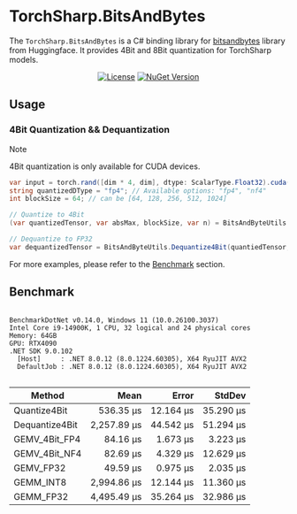 ﻿# TorchSharp.BitsAndBytes
The `TorchSharp.BitsAndBytes` is a C# binding library for [bitsandbytes](https://github.com/bitsandbytes-foundation/bitsandbytes) library from Huggingface. It provides 4Bit and 8Bit quantization for TorchSharp models.

<div align="center">
<p align="center">
  
[![License](https://img.shields.io/badge/license-MIT-green)](./LICENSE)
[![NuGet Version](https://img.shields.io/nuget/v/LittleLittleCloud.TorchSharp.BitsAndBytes?label=NuGet&labelColor=grey&color=green)](https://www.nuget.org/packages/LittleLittleCloud.TorchSharp.BitsAndBytes)
</p>
</div>

## Usage
### 4Bit Quantization && Dequantization
>[!NOTE]
> 4Bit quantization is only available for CUDA devices.
```csharp
var input = torch.rand([dim * 4, dim], dtype: ScalarType.Float32).cuda(); // FP32 tensor, must be on cuda device
string quantizedDType = "fp4"; // Available options: "fp4", "nf4"
int blockSize = 64; // can be [64, 128, 256, 512, 1024]

// Quantize to 4Bit
(var quantizedTensor, var absMax, blockSize, var n) = BitsAndByteUtils.Quantize4Bit(input, quantizedDType, blockSize);

// Dequantize to FP32
var dequantizedTensor = BitsAndByteUtils.Dequantize4Bit(quantiedTensor, absMax, input.dtype, quantizedDType, n, input.shape, blockSize);
```

For more examples, please refer to the [Benchmark](#Benchmark) section.

## Benchmark
```

BenchmarkDotNet v0.14.0, Windows 11 (10.0.26100.3037)
Intel Core i9-14900K, 1 CPU, 32 logical and 24 physical cores
Memory: 64GB
GPU: RTX4090
.NET SDK 9.0.102
  [Host]     : .NET 8.0.12 (8.0.1224.60305), X64 RyuJIT AVX2
  DefaultJob : .NET 8.0.12 (8.0.1224.60305), X64 RyuJIT AVX2


```
| Method         | Mean        | Error     | StdDev    |
|--------------- |------------:|----------:|----------:|
| Quantize4Bit   |   536.35 μs | 12.164 μs | 35.290 μs |
| Dequantize4Bit | 2,257.89 μs | 44.542 μs | 51.294 μs |
| GEMV_4Bit_FP4  |    84.16 μs |  1.673 μs |  3.223 μs |
| GEMV_4Bit_NF4  |    82.69 μs |  4.329 μs | 12.629 μs |
| GEMV_FP32      |    49.59 μs |  0.975 μs |  2.035 μs |
| GEMM_INT8      | 2,994.86 μs | 12.144 μs | 11.360 μs |
| GEMM_FP32      | 4,495.49 μs | 35.264 μs | 32.986 μs |

